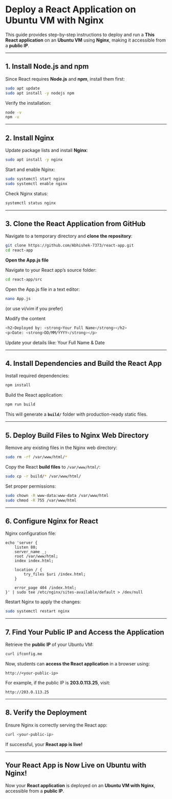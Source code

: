 
# **Deploy a React Application on Ubuntu VM with Nginx**

This guide provides step-by-step instructions to deploy and run a **This React application** on an **Ubuntu VM** using **Nginx**, making it accessible from a **public IP**.

---


## **1. Install Node.js and npm**  
Since React requires **Node.js** and **npm**, install them first:  

```sh
sudo apt update
sudo apt install -y nodejs npm
```

Verify the installation:  

```sh
node -v
npm -v
```

---

## **2. Install Nginx**  
Update package lists and install **Nginx**:  

```sh
sudo apt install -y nginx
```

Start and enable Nginx:  

```sh
sudo systemctl start nginx
sudo systemctl enable nginx
```

Check Nginx status:  

```sh
systemctl status nginx
```

---

## **3. Clone the React Application from GitHub**  
Navigate to a temporary directory and **clone the repository**:  

```sh
git clone https://github.com/Abhishek-7373/react-app.git
cd react-app
```

**Open the App.js file**

Navigate to your React app’s source folder:

```sh
cd react-app/src
```

Open the App.js file in a text editor:

```sh
nano App.js
```
(or use vi/vim if you prefer)

Modify the content

```sh
<h2>Deployed by: <strong>Your Full Name</strong></h2>
<p>Date: <strong>DD/MM/YYYY</strong></p>
```

Update your details like: Your Full Name & Date

---

## **4. Install Dependencies and Build the React App**  
Install required dependencies:  

```sh
npm install
```

Build the React application:  

```sh
npm run build
```

This will generate a **`build/`** folder with production-ready static files.

---

## **5. Deploy Build Files to Nginx Web Directory**  
Remove any existing files in the Nginx web directory:  

```sh
sudo rm -rf /var/www/html/*
```

Copy the React **build files** to `/var/www/html/`:  

```sh
sudo cp -r build/* /var/www/html/
```

Set proper permissions:  

```sh
sudo chown -R www-data:www-data /var/www/html
sudo chmod -R 755 /var/www/html
```

---

## **6. Configure Nginx for React**  
Nginx configuration file:   

```
echo 'server {
    listen 80;
    server_name _;
    root /var/www/html;
    index index.html;
    
    location / {
        try_files $uri /index.html;
    }

    error_page 404 /index.html;
}' | sudo tee /etc/nginx/sites-available/default > /dev/null

```

Restart Nginx to apply the changes:  

```sh
sudo systemctl restart nginx
```

---

## **7. Find Your Public IP and Access the Application**  
Retrieve the **public IP** of your Ubuntu VM:  

```sh
curl ifconfig.me
```

Now, students can **access the React application** in a browser using:  

```
http://<your-public-ip>
```

For example, if the public IP is **203.0.113.25**, visit:  

```
http://203.0.113.25
```

---

## **8. Verify the Deployment**  
Ensure Nginx is correctly serving the React app:  

```sh
curl <your-public-ip>
```

If successful, your **React app is live!**  

---

## **Your React App is Now Live on Ubuntu with Nginx!**  
Now your **React application** is deployed on an **Ubuntu VM with Nginx**, accessible from a **public IP**. 
